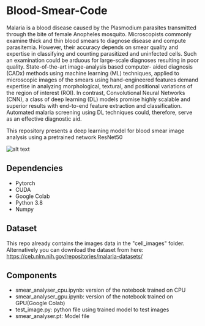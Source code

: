# Blood-Smear-Code
Malaria is a blood disease caused by the Plasmodium parasites transmitted through
the bite of female Anopheles mosquito. Microscopists commonly examine thick
and thin blood smears to diagnose disease and compute parasitemia. However,
their accuracy depends on smear quality and expertise in classifying and counting
parasitized and uninfected cells. Such an examination could be arduous for large-scale
diagnoses resulting in poor quality. State-of-the-art image-analysis based computer-
aided diagnosis (CADx) methods using machine learning (ML) techniques, applied to
microscopic images of the smears using hand-engineered features demand expertise in
analyzing morphological, textural, and positional variations of the region of interest
(ROI). In contrast, Convolutional Neural Networks (CNN), a class of deep learning
(DL) models promise highly scalable and superior results with end-to-end feature
extraction and classification. Automated malaria screening using DL techniques could,
therefore, serve as an effective diagnostic aid.

This repository presents a deep learning model for blood smear image analysis using a pretrained network ResNet50

![alt text](https://microbiologyinfo.com/wp-content/uploads/2015/07/Differences-Between-Thick-Blood-Smear-and-Thin-Blood-Smear1.jpg)

## Dependencies
* Pytorch
* CUDA
* Google Colab
* Python 3.8
* Numpy

## Dataset
This repo already contains the images data in the "cell_images" folder.
Alternatively you can download the dataset from here: https://ceb.nlm.nih.gov/repositories/malaria-datasets/

## Components
* smear_analyser_cpu.ipynb: version of the notebook trained on CPU
* smear_analyser_gpu.ipynb: version of the notebook trained on GPU(Google Colab)
* test_image.py: python file using trained model to test images
* smear_analyser.pt: Model file



